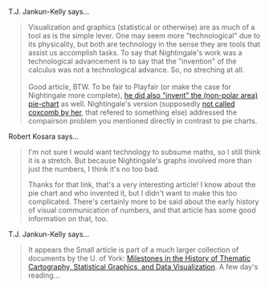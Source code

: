 T.J. Jankun-Kelly says…
>	<p>Visualization and graphics (statistical or otherwise) are as much of a tool as is the simple lever. One may seem more "technological" due to its physicality, but both are technology in the sense they are tools that assist us accomplish tasks. To say that Nightingale's work was a technological advancement is to say that the "invention" of the calculus was not a technological advance. So, no streching at all.<br /><br />Good article, BTW. To be fair to Playfair (or make the case for Nightingale more complete), <a title="Pie Chart: History" href="http://en.wikipedia.org/wiki/Pie_chart#History&quot;">he did also "invent" the (non-polar area) pie-chart</a> as well. Nightingale's version (supposedly <a title="Florence Nightingale's statistical diagrams" href="http://www.york.ac.uk/depts/maths/histstat/small.htm">not called coxcomb by her</a>, that refered to something else) addressed the compairson problem you mentioned directly in contrast to pie charts.</p>

Robert Kosara says…
>	<p>I'm not sure I would want technology to subsume maths, so I still think it is a stretch. But because Nightingale's graphs involved more than just the numbers, I think it's no too bad.</p>
>	<p>Thanks for that link, that's a very interesting article! I know about the pie chart and who invented it, but I didn't want to make this too complicated. There's certainly more to be said about the early history of visual communication of numbers, and that article has some good information on that, too.</p>

T.J. Jankun-Kelly says…
>	<p>It appears the Small article is part of a much larger collection of documents by the U. of York: <a title="Milestones in the History of Thematic Cartography, Statistical Graphics, and Data Visualization" href="http://www.math.yorku.ca/SCS/Gallery/milestone/">Milestones in the History of Thematic Cartography, Statistical Graphics, and Data Visualization</a>. A few day's reading...</p>
